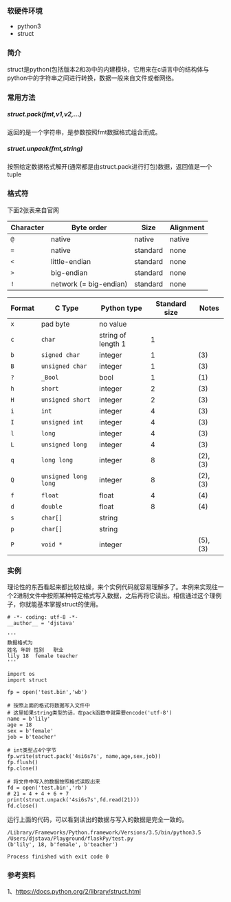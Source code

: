 ### 软硬件环境

* python3
* struct

### 简介

struct是python(包括版本2和3)中的内建模块，它用来在c语言中的结构体与python中的字符串之间进行转换，数据一般来自文件或者网络。

### 常用方法

##### struct.pack(fmt,v1,v2,...)

返回的是一个字符串，是参数按照fmt数据格式组合而成。

##### struct.unpack(fmt,string)

按照给定数据格式解开(通常都是由struct.pack进行打包)数据，返回值是一个tuple

### 格式符

下面2张表来自官网

| Character | Byte order             | Size     | Alignment |
| --------- | ---------------------- | -------- | --------- |
| `@`       | native                 | native   | native    |
| `=`       | native                 | standard | none      |
| `<`       | little-endian          | standard | none      |
| `>`       | big-endian             | standard | none      |
| `!`       | network (= big-endian) | standard | none      |

| Format | C Type               | Python type        | Standard size | Notes    |
| ------ | -------------------- | ------------------ | ------------- | -------- |
| `x`    | pad byte             | no value           |               |          |
| `c`    | `char`               | string of length 1 | 1             |          |
| `b`    | `signed char`        | integer            | 1             | (3)      |
| `B`    | `unsigned char`      | integer            | 1             | (3)      |
| `?`    | `_Bool`              | bool               | 1             | (1)      |
| `h`    | `short`              | integer            | 2             | (3)      |
| `H`    | `unsigned short`     | integer            | 2             | (3)      |
| `i`    | `int`                | integer            | 4             | (3)      |
| `I`    | `unsigned int`       | integer            | 4             | (3)      |
| `l`    | `long`               | integer            | 4             | (3)      |
| `L`    | `unsigned long`      | integer            | 4             | (3)      |
| `q`    | `long long`          | integer            | 8             | (2), (3) |
| `Q`    | `unsigned long long` | integer            | 8             | (2), (3) |
| `f`    | `float`              | float              | 4             | (4)      |
| `d`    | `double`             | float              | 8             | (4)      |
| `s`    | `char[]`             | string             |               |          |
| `p`    | `char[]`             | string             |               |          |
| `P`    | `void *`             | integer            |               | (5), (3) |

### 实例

理论性的东西看起来都比较枯燥，来个实例代码就容易理解多了。本例来实现往一个2进制文件中按照某种特定格式写入数据，之后再将它读出。相信通过这个理例子，你就能基本掌握struct的使用。

```
# -*- coding: utf-8 -*-
__author__ = 'djstava'

'''
数据格式为
姓名 年龄 性别   职业
lily 18  female teacher
'''

import os
import struct

fp = open('test.bin','wb')

# 按照上面的格式将数据写入文件中
# 这里如果string类型的话，在pack函数中就需要encode('utf-8')
name = b'lily'
age = 18
sex = b'female'
job = b'teacher'

# int类型占4个字节
fp.write(struct.pack('4si6s7s', name,age,sex,job))
fp.flush()
fp.close()

# 将文件中写入的数据按照格式读取出来
fd = open('test.bin','rb')
# 21 = 4 + 4 + 6 + 7
print(struct.unpack('4si6s7s',fd.read(21)))
fd.close()
```

运行上面的代码，可以看到读出的数据与写入的数据是完全一致的。

```
/Library/Frameworks/Python.framework/Versions/3.5/bin/python3.5 /Users/djstava/Playground/flaskPy/test.py
(b'lily', 18, b'female', b'teacher')

Process finished with exit code 0
```

### 参考资料

1、<https://docs.python.org/2/library/struct.html>